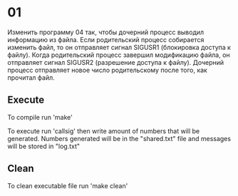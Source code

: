 # 01

Изменить программу 04 так, чтобы дочерний процесс выводил информацию из файла.
Если родительский процесс собирается изменить файл, то он отправляет сигнал SIGUSR1 (блокировка доступа к файлу).
Когда родительский процесс завершил модификацию файла, он отправляет сигнал SIGUSR2 (разрешение доступа к файлу).
Дочерний процесс отправляет новое число родительскому после того, как прочитал файл.

## Execute

To compile run 'make'

To execute run 'callsig' then write amount of numbers that will be generated.
Numbers generated will be in the "shared.txt" file and messages will be stored in "log.txt"

## Clean

To clean executable file run 'make clean'
